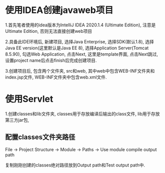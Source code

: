# 使用IDEA创建javaweb项目

1.首先笔者使用的idea版本为IntelliJ IDEA 2020.1.4 (Ultimate Edition), 注意是Ultimate Edition, 否则无法直接创建web项目

2.具备此IDE环境后, 新建项目, 选择Java Enterprise, 选择SDK(默认1.8), 选择Java EE version(这里默认是Java EE 8), 选择Application Server(Tomcat 8.5.90), 勾选Web Application, 点击Next, 这里是template界面, 点击Next跳过, 设置project name后点击finish后完成创建项目.

3.创建项目后, 包含两个文件夹, src和web, 其中web中包含WEB-INF文件夹和index.jsp文件, WEB-INF文件夹中包含web.xml文件.

# 使用Servlet

1.创建classes和lib文件夹, classes用于存放编译后输出的class文件, lib用于存放第三方jar包,

## 配置classes文件夹路径

File -> Project Structure -> Module -> Paths -> Use module compile output path

复制刚刚创建的classes绝对路径放到Output path和Test output path中.